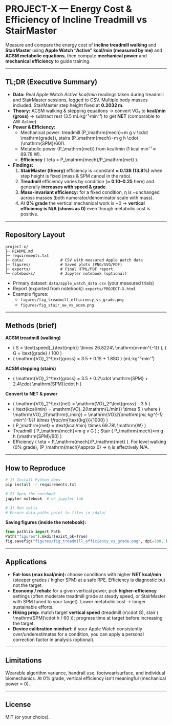 # PROJECT-X — Energy Cost & Efficiency of Incline Treadmill vs StairMaster

Measure and compare the energy cost of **incline treadmill walking** and **StairMaster** using **Apple Watch “Active” kcal/min (measured by me)** and **ACSM metabolic equations**, then compute **mechanical power** and **mechanical efficiency** to guide training.

---

## TL;DR (Executive Summary)

- **Data:** Real Apple Watch *Active kcal/min* readings taken during treadmill and StairMaster sessions, logged to CSV. Multiple body masses included. StairMaster step height fixed at **0.2032 m**.
- **Theory:** ACSM walking & stepping equations → convert VO₂ to **kcal/min (gross)** → subtract rest (3.5 mL·kg⁻¹·min⁻¹) to get **NET** (comparable to AW Active).
- **Power & Efficiency:**  
  - Mechanical power: treadmill \(P_\mathrm{mech}=m g v \cdot \mathrm{grade}\), stairs \(P_\mathrm{mech}=m g h \cdot (\mathrm{SPM}/60)\).  
  - Metabolic power \(P_\mathrm{met}\) from kcal/min (1 kcal·min⁻¹ ≈ 69.78 W).  
  - **Efficiency** \( \eta = P_\mathrm{mech}/P_\mathrm{met} \).
- **Findings:**  
  1) **StairMaster (theory)** efficiency is ~constant **≈ 0.138 (13.8%)** when step height is fixed (mass & SPM cancel in the ratio).  
  2) **Treadmill** efficiency varies by condition (≈ **0.10–0.25** here) and generally **increases with speed & grade**.  
  3) **Mass-invariant efficiency:** for a fixed condition, η is ~unchanged across masses (both numerator/denominator scale with mass).  
  4) At **0% grade** the vertical mechanical work is ~0 → **vertical efficiency is N/A (shows as 0)** even though metabolic cost is positive.

---

## Repository Layout

```
project-x/
├─ README.md
├─ requirements.txt
├─ data/                # CSV with measured Apple Watch data
├─ figures/             # Saved plots (PNG/SVG/PDF)
├─ exports/             # Final HTML/PDF report
└─ notebooks/           # Jupyter notebook (optional)
```

- Primary dataset: `data/apple_watch_data.csv` (your measured trials)
- Report (exported from notebook): `exports/PROJECT-X.html`
- Example figures:
  - `figures/fig_treadmill_efficiency_vs_grade.png`
  - `figures/fig_stair_aw_vs_acsm.png`

---

## Methods (brief)

**ACSM treadmill (walking)**  
- \( S = \text{speed}_{\text{mph}} \times 26.8224\ \mathrm{m·min^{-1}} \), \( G = \text{grade} / 100 \)  
- \( \mathrm{VO}_2^\text{gross} = 3.5 + 0.1S + 1.8SG \) (mL·kg⁻¹·min⁻¹)

**ACSM stepping (stairs)**  
- \( \mathrm{VO}_2^\text{gross} = 3.5 + 0.2\cdot \mathrm{SPM} + 2.4\cdot \mathrm{SPM}\cdot h \)

**Convert to NET & power**  
- \( \mathrm{VO}_2^\text{net} = \mathrm{VO}_2^\text{gross} - 3.5 \)  
- \( \text{kcal/min} = \mathrm{VO}_2(\mathrm{L/min}) \times 5 \) where \( \mathrm{VO}_2(\mathrm{L/min}) = \mathrm{VO}_2(\mathrm{mL·kg^{-1}·min^{-1}}) \times \frac{m_{\text{kg}}}{1000} \)  
- \( P_\mathrm{met} = \text{kcal/min} \times 69.78\ \mathrm{W} \)  
- Treadmill \( P_\mathrm{mech}=m g v G \) ; Stair \( P_\mathrm{mech}=m g h (\mathrm{SPM}/60) \)  
- Efficiency \( \eta = P_\mathrm{mech}/P_\mathrm{met} \). For level walking (0% grade), \(P_\mathrm{mech}\approx 0\) → η is effectively N/A.

---

## How to Reproduce

```bash
# 1) Install Python deps
pip install -r requirements.txt

# 2) Open the notebook
jupyter notebook  # or jupyter lab

# 3) Run cells
# Ensure data paths point to files in /data/
```

**Saving figures (inside the notebook):**
```python
from pathlib import Path
Path("figures").mkdir(exist_ok=True)
fig.savefig("figures/fig_treadmill_efficiency_vs_grade.png", dpi=300, bbox_inches="tight")
```

---

## Applications

- **Fat-loss (max kcal/min):** choose conditions with higher **NET kcal/min** (steeper grades / higher SPM) at a safe RPE. Efficiency is diagnostic but not the target.
- **Economy / rehab:** for a given vertical power, pick **higher-efficiency** settings (often moderate treadmill grade at steady speed, or StairMaster with SPM tuned to your target). Lower metabolic cost → longer sustainable efforts.
- **Hiking prep:** match target **vertical speed** (treadmill \(v\cdot G\), stair \( \mathrm{SPM}\cdot h / 60 \)); progress time at target before increasing the target.
- **Device calibration mindset:** if your Apple Watch consistently over/underestimates for a condition, you can apply a personal correction factor in analysis (optional).

---

## Limitations

Wearable algorithm variance, handrail use, footwear/surface, and individual biomechanics. At 0% grade, vertical efficiency isn’t meaningful (mechanical power ≈ 0).

---

## License

MIT (or your choice).
